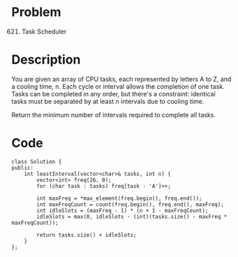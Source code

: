 # Problem
621. Task Scheduler

# Description
You are given an array of CPU tasks, each represented by letters A to Z, and a cooling time, n. Each cycle or interval allows the completion of one task. Tasks can be completed in any order, but there's a constraint: identical tasks must be separated by at least n intervals due to cooling time.

​Return the minimum number of intervals required to complete all tasks.

# Code
```
class Solution {
public:
    int leastInterval(vector<char>& tasks, int n) {
        vector<int> freq(26, 0);
        for (char task : tasks) freq[task - 'A']++;

        int maxFreq = *max_element(freq.begin(), freq.end());
        int maxFreqCount = count(freq.begin(), freq.end(), maxFreq);
        int idleSlots = (maxFreq - 1) * (n + 1 - maxFreqCount);
        idleSlots = max(0, idleSlots - (int)(tasks.size() - maxFreq * maxFreqCount));

        return tasks.size() + idleSlots;
    }
};
```